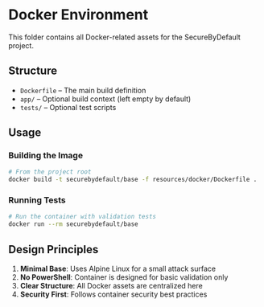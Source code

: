 # Docker Environment

This folder contains all Docker-related assets for the SecureByDefault project.

## Structure

- `Dockerfile` – The main build definition
- `app/` – Optional build context (left empty by default)
- `tests/` – Optional test scripts

## Usage

### Building the Image

```bash
# From the project root
docker build -t securebydefault/base -f resources/docker/Dockerfile .
```

### Running Tests

```bash
# Run the container with validation tests
docker run --rm securebydefault/base
```

## Design Principles

1. **Minimal Base**: Uses Alpine Linux for a small attack surface
2. **No PowerShell**: Container is designed for basic validation only
3. **Clear Structure**: All Docker assets are centralized here
4. **Security First**: Follows container security best practices 